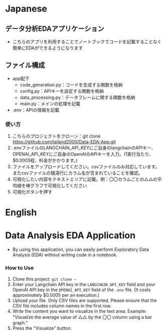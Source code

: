 # Japanese
## データ分析EDAアプリケーション
- こちらのアプリを利用することでノートブックでコードを記載することなく簡単にEDAができるようになります

## ファイル構成
- app配下
    - code_generation.py：コードを生成する関数を格納
    - config.py：APIキーを設定する関数を格納
    - data_processing.py：データフレームに関する関数を格納
    - main.py：メインの処理を記載
- .env：APIの情報を記載


### 使い方
1. こちらのプロジェクトをクローン：git clone https://github.com/tailand2000/Data-EDA-App.git
2. .envファイルのLANGCHAIN_API_KEYにご自身のlangchainのAPIキー、OPENAI_API_KEYにご自身のOpenAIのAPIキーを入力。(1実行当たり、$0.0005程、料金がかかります。)
3. ファイルをアップロードしてください。csvファイルのみ対応しています。またcsvファイルの銭湯行にカラム名が含まれていることを確認。
4.  可視化したい内容をテキストエリアに記載。例：〇〇カラムごとの△△の平均値を棒グラフで可視化してください
5.  可視化ボタンを押す

# English
# Data Analysis EDA Application
- By using this application, you can easily perform Exploratory Data Analysis (EDA) without writing code in a notebook.

### How to Use
1. Clone this project: `git clone ~`
2. Enter your Langchain API key in the `LANGCHAIN_API_KEY` field and your OpenAI API key in the `OPENAI_API_KEY` field of the `.env` file. (It costs approximately $0.0005 per an execution.)
3. Upload your file. Only CSV files are supported. Please ensure that the CSV file includes column names in the first row.
4. Write the content you want to visualize in the text area. Example: "Visualize the average value of △△ by the 〇〇 column using a bar graph."
5. Press the "Visualize" button.
